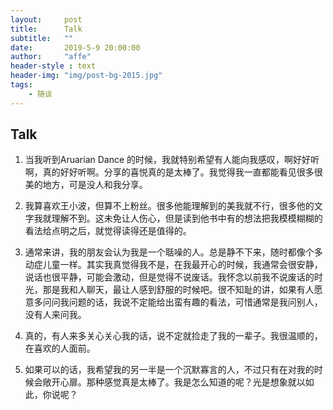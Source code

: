 ```yaml
---
layout:     post
title:      Talk
subtitle:   ""
date:       2019-5-9 20:00:00
author:     "affe"
header-style : text
header-img: "img/post-bg-2015.jpg"
tags:
    - 随谈
---
```


##  Talk

1. 当我听到Aruarian Dance 的时候，我就特别希望有人能向我感叹，啊好好听啊，真的好好听啊。分享的喜悦真的是太棒了。我觉得我一直都能看见很多很美的地方，可是没人和我分享。

2. 我算喜欢王小波，但算不上粉丝。很多他能理解到的美我就不行，很多他的文字我就理解不到。这未免让人伤心，但是读到他书中有的想法把我模模糊糊的看法给点明之后，就觉得读得还是值得的。

3. 通常来讲，我的朋友会认为我是一个聒噪的人。总是静不下来，随时都像个多动症儿童一样。其实我真觉得我不是，在我最开心的时候，我通常会很安静，说话也很平静，可能会激动，但是觉得不说废话。我怀念以前我不说废话的时光，那是我和人聊天，最让人感到舒服的时候吧。很不知耻的讲，如果有人愿意多问问我问题的话，我说不定能给出蛮有趣的看法，可惜通常是我问别人，没有人来问我。

4. 真的，有人来多关心关心我的话，说不定就捡走了我的一辈子。我很温顺的，在喜欢的人面前。

5. 如果可以的话，我希望我的另一半是一个沉默寡言的人，不过只有在对我的时候会敞开心扉。那种感觉真是太棒了。我是怎么知道的呢？光是想象就以如此，你说呢？




